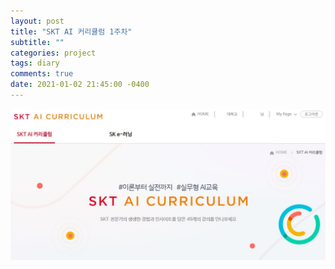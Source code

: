 ```yaml
---
layout: post
title: "SKT AI 커리큘럼 1주차"
subtitle: ""
categories: project
tags: diary
comments: true
date: 2021-01-02 21:45:00 -0400
---
```


<img src="/assets/img/posts/2021-01-20.jpg">   

